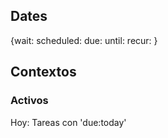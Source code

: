 ## Dates
{wait: scheduled: due: until: recur: }

## Contextos
### Activos
Hoy: Tareas con 'due:today'